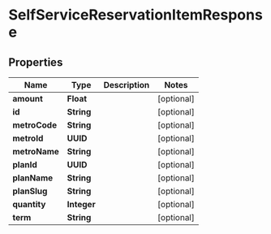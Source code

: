 

# SelfServiceReservationItemResponse


## Properties

| Name | Type | Description | Notes |
|------------ | ------------- | ------------- | -------------|
|**amount** | **Float** |  |  [optional] |
|**id** | **String** |  |  [optional] |
|**metroCode** | **String** |  |  [optional] |
|**metroId** | **UUID** |  |  [optional] |
|**metroName** | **String** |  |  [optional] |
|**planId** | **UUID** |  |  [optional] |
|**planName** | **String** |  |  [optional] |
|**planSlug** | **String** |  |  [optional] |
|**quantity** | **Integer** |  |  [optional] |
|**term** | **String** |  |  [optional] |



